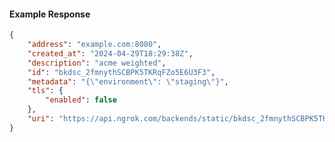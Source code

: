 <!-- Code generated for API Clients. DO NOT EDIT. -->

#### Example Response

```json
{
	"address": "example.com:8080",
	"created_at": "2024-04-29T18:29:38Z",
	"description": "acme weighted",
	"id": "bkdsc_2fmnythSCBPK5TKRqFZo5E6U3F3",
	"metadata": "{\"environment\": \"staging\"}",
	"tls": {
		"enabled": false
	},
	"uri": "https://api.ngrok.com/backends/static/bkdsc_2fmnythSCBPK5TKRqFZo5E6U3F3"
}
```
